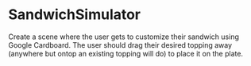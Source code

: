 # SandwichSimulator

Create a scene where the user gets to customize their sandwich using Google Cardboard. The user should drag their desired topping away (anywhere but ontop an existing topping will do) to place it on the plate.
